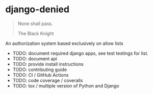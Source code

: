 # django-denied

> None shall pass.
>
> The Black Knight

An authorization system based exclusively on allow lists

* TODO: document required django apps, see test testings for list.
* TODO: document api
* TODO: provide install instructions
* TODO: contributing guide
* TODO: CI / GitHub Actions
* TODO: code coverage / coveralls
* TODO: tox / multiple version of Python and Django
